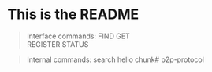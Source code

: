 # This is the README
                
>Interface commands:
FIND
GET   
REGISTER
STATUS  

>Internal commands:
search
hello
chunk# p2p-protocol
